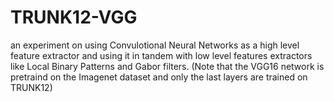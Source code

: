 # TRUNK12-VGG
an experiment on using Convulotional Neural Networks as a high level feature extractor and using it in tandem with low level features extractors like Local Binary Patterns and Gabor filters.
(Note that the VGG16 network is pretraind on the Imagenet dataset and only the last layers are trained on TRUNK12)
